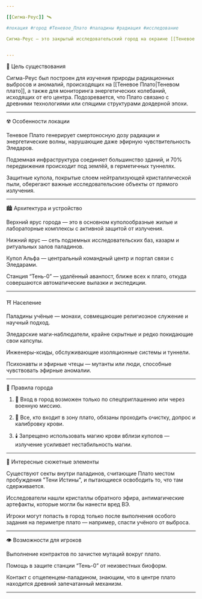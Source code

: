```yaml
---

[[Сигма-Реус]] 🛰️

#локация #город #Теневое_Плато #паладины #радиация #исследование

Сигма-Реус — это закрытый исследовательский город на окраине [[Теневое Плато|Теневого плато]], служащий передовой базой для научного, военного и религиозного анализа аномального региона. Город частично принадлежит [[Паладины]], но находится под негласным контролем [[Эледары|Эледаров]], которые и инициировали его создание.


---
```


🧬 Цель существования

Сигма-Реус был построен для изучения природы радиационных выбросов и аномалий, происходящих на [[Теневое Плато|Теневом плато]], а также для мониторинга энергетических колебаний, исходящих от его центра. Подозревается, что Плато связано с древними технологиями или спящими структурами доядерной эпохи.


---

☢️ Особенности локации

Теневое Плато генерирует смертоносную дозу радиации и энергетические волны, нарушающие даже эфирную чувствительность Эледаров.

Подземная инфраструктура соединяет большинство зданий, и 70% передвижения происходит под землёй, в герметичных туннелях.

Защитные купола, покрытые слоем нейтрализующей кристаллической пыли, оберегают важные исследовательские объекты от прямого излучения.



---

🏙️ Архитектура и устройство

Верхний ярус города — это в основном куполообразные жилые и лабораторные комплексы с активной защитой от излучения.

Нижний ярус — сеть подземных исследовательских баз, казарм и ритуальных залов паладинов.

Купол Альфа — центральный командный центр и портал связи с Эледарами.

Станция “Тень-0” — удалённый аванпост, ближе всех к плато, откуда совершаются автоматические вылазки и экспедиции.



---

⛩️ Население

Паладины учёные — монахи, совмещающие религиозное служение и научный подход.

Эледарские маги-наблюдатели, крайне скрытные и редко покидающие свои капсулы.

Инженеры-ксиды, обслуживающие изоляционные системы и туннели.

Психонавты и эфирные чтецы — мутанты или люди, способные чувствовать эфирные аномалии.



---

📜 Правила города

1. 🚷 Вход в город возможен только по спецприглашению или через военную миссию.


2. 🧪 Все, кто входит в зону плато, обязаны проходить очистку, допрос и калибровку крови.


3. 🕯️ Запрещено использовать магию крови вблизи куполов — излучение усиливает нестабильность магии.




---

🧩 Интересные сюжетные элементы

Существуют секты внутри паладинов, считающие Плато местом пробуждения "Тени Истины", и пытающиеся освободить то, что там сдерживается.

Исследователи нашли кристаллы обратного эфира, антимагические артефакты, которые могли бы нанести вред ВЭ.

Игроки могут попасть в город только после выполнения особого задания на периметре плато — например, спасти учёного от выброса.



---

👁 Возможности для игроков

Выполнение контрактов по зачистке мутаций вокруг плато.

Помощь в защите станции “Тень-0” от неизвестных биоформ.

Контакт с отщепенцем-паладином, знающим, что в центре плато находится древний запечатанный механизм.



---

